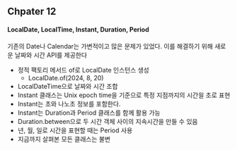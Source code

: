 ## Chpater 12
#### LocalDate, LocalTime, Instant, Duration, Period
기존의 Date나 Calendar는 가변적이고 많은 문제가 있었다. 이를 해결하기 위해 새로운 날짜와 시간 API를 제공한다
- 정적 팩토리 메서드 of로 LocalDate 인스턴스 생성
    - LocalDate.of(2024, 8, 20)
- LocalDateTime으로 날짜와 시간 조합
- Instant 클래스는 Unix epoch time을 기준으로 특정 지점까지의 시간읠 초로 표현
- Instant는 초와 나노초 정보를 포함한다.
- Instant는 Duration과 Period 클래스를 함께 활용 가능
- Duration.between으로 두 시간 객체 사이의 지속시간을 만들 수 있음
- 년, 월, 일로 시간을 표현할 때는 Period 사용
- 지금까지 살펴본 모든 클래스는 불변